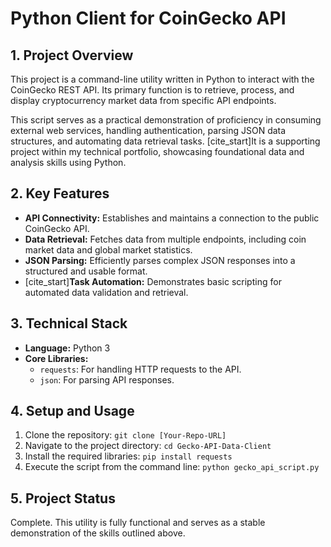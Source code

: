 # Python Client for CoinGecko API

## 1. Project Overview

This project is a command-line utility written in Python to interact with the CoinGecko REST API. Its primary function is to retrieve, process, and display cryptocurrency market data from specific API endpoints.

This script serves as a practical demonstration of proficiency in consuming external web services, handling authentication, parsing JSON data structures, and automating data retrieval tasks. [cite_start]It is a supporting project within my technical portfolio, showcasing foundational data and analysis skills using Python.

## 2. Key Features

* **API Connectivity:** Establishes and maintains a connection to the public CoinGecko API.
* **Data Retrieval:** Fetches data from multiple endpoints, including coin market data and global market statistics.
* **JSON Parsing:** Efficiently parses complex JSON responses into a structured and usable format.
* [cite_start]**Task Automation:** Demonstrates basic scripting for automated data validation and retrieval.

## 3. Technical Stack

* **Language:** Python 3
* **Core Libraries:**
    * `requests`: For handling HTTP requests to the API.
    * `json`: For parsing API responses.

## 4. Setup and Usage

1.  Clone the repository:
    `git clone [Your-Repo-URL]`
2.  Navigate to the project directory:
    `cd Gecko-API-Data-Client`
3.  Install the required libraries:
    `pip install requests`
4.  Execute the script from the command line:
    `python gecko_api_script.py`

## 5. Project Status

Complete. This utility is fully functional and serves as a stable demonstration of the skills outlined above.